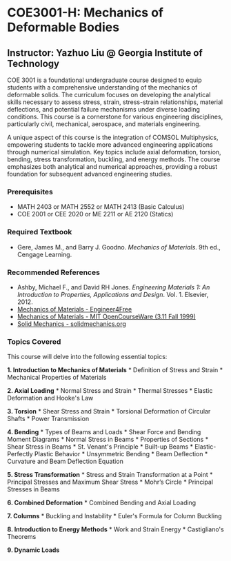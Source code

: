 # COE3001-H: Mechanics of Deformable Bodies

## Instructor: Yazhuo Liu @ Georgia Institute of Technology

COE 3001 is a foundational undergraduate course designed to equip students with a comprehensive understanding of the mechanics of deformable solids. The curriculum focuses on developing the analytical skills necessary to assess stress, strain, stress-strain relationships, material deflections, and potential failure mechanisms under diverse loading conditions. This course is a cornerstone for various engineering disciplines, particularly civil, mechanical, aerospace, and materials engineering.

A unique aspect of this course is the integration of COMSOL Multiphysics, empowering students to tackle more advanced engineering applications through numerical simulation. Key topics include axial deformation, torsion, bending, stress transformation, buckling, and energy methods. The course emphasizes both analytical and numerical approaches, providing a robust foundation for subsequent advanced engineering studies.

### Prerequisites

* MATH 2403 or MATH 2552 or MATH 2413 (Basic Calculus)
* COE 2001 or CEE 2020 or ME 2211 or AE 2120 (Statics)

### Required Textbook

* Gere, James M., and Barry J. Goodno. *Mechanics of Materials*. 9th ed., Cengage Learning.

### Recommended References

* Ashby, Michael F., and David RH Jones. *Engineering Materials 1: An Introduction to Properties, Applications and Design*. Vol. 1. Elsevier, 2012.
* [Mechanics of Materials - Engineer4Free](https://www.engineer4free.com/mechanics-of-materials.html)
* [Mechanics of Materials - MIT OpenCourseWare (3.11 Fall 1999)](https://ocw.mit.edu/courses/3-11-mechanics-of-materials-fall-1999/)
* [Solid Mechanics - solidmechanics.org](https://solidmechanics.org/)

### Topics Covered

This course will delve into the following essential topics:

**1. Introduction to Mechanics of Materials**
    * Definition of Stress and Strain
    * Mechanical Properties of Materials

**2. Axial Loading**
    * Normal Stress and Strain
    * Thermal Stresses
    * Elastic Deformation and Hooke's Law

**3. Torsion**
    * Shear Stress and Strain
    * Torsional Deformation of Circular Shafts
    * Power Transmission

**4. Bending**
    * Types of Beams and Loads
    * Shear Force and Bending Moment Diagrams
    * Normal Stress in Beams
    * Properties of Sections
    * Shear Stress in Beams
    * St. Venant's Principle
    * Built-up Beams
    * Elastic-Perfectly Plastic Behavior
    * Unsymmetric Bending
    * Beam Deflection
    * Curvature and Beam Deflection Equation

**5. Stress Transformation**
    * Stress and Strain Transformation at a Point
    * Principal Stresses and Maximum Shear Stress
    * Mohr’s Circle
    * Principal Stresses in Beams

**6. Combined Deformation**
    * Combined Bending and Axial Loading

**7. Columns**
    * Buckling and Instability
    * Euler's Formula for Column Buckling

**8. Introduction to Energy Methods**
    * Work and Strain Energy
    * Castigliano's Theorems

**9. Dynamic Loads**
